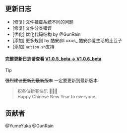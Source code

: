 ## 更新日志

* [修复] 文件挂载系统不同的问题
* [修复] 文件分类错误
* [优化] 优化代码结构 by @GunRain
* [添加] 更多规则 by 酷安@Luxus_  酷安@爱生活的土豆子
* [添加] `action.sh`支持

#### 完整更新日志请查看 [V1.0.5_beta -> V1.0.6_beta](https://github.com/YumeYuka/intelligent/commits/master/)  

> [!TIP]
> ~~强烈建议更新到最新版本~~
> 一定要更新到最新版本

> 祝各位新春快乐  🎉🎉🎉  
> Happy Chinese New Year to everyone.

## 贡献者
@YumeYuka
@GunRain